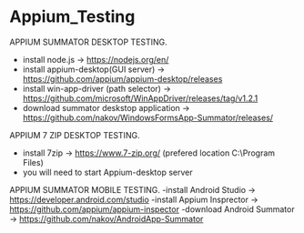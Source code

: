 # Appium_Testing
APPIUM SUMMATOR DESKTOP TESTING.
- install node.js -> https://nodejs.org/en/
- install appium-desktop(GUI server) -> https://github.com/appium/appium-desktop/releases
- install win-app-driver (path selector) -> https://github.com/microsoft/WinAppDriver/releases/tag/v1.2.1
- download summator deskstop application -> https://github.com/nakov/WindowsFormsApp-Summator/releases/

APPIUM 7 ZIP DESKTOP TESTING.
- install 7zip -> https://www.7-zip.org/ (prefered location C:\Program Files)
- you will need to start Appium-desktop server

APPIUM SUMMATOR MOBILE TESTING.
-install Android Studio -> https://developer.android.com/studio
-install Appium Insprector -> https://github.com/appium/appium-inspector
-download Android Summator -> https://github.com/nakov/AndroidApp-Summator

